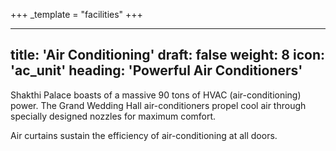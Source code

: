 +++
_template = "facilities"
+++

---
title: 'Air Conditioning'
draft: false
weight: 8
icon: 'ac_unit'
heading: 'Powerful Air Conditioners'
---

Shakthi Palace boasts of a massive 90 tons of HVAC (air-conditioning) power.
The Grand Wedding Hall air-conditioners propel cool air through specially 
designed nozzles for maximum comfort.

Air curtains sustain the efficiency of air-conditioning at all doors.

